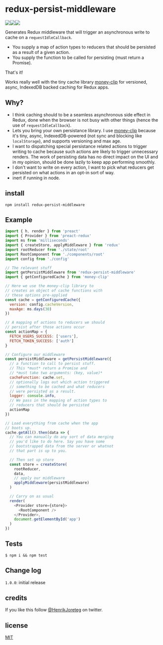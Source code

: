 # redux-persist-middleware

![](https://img.shields.io/npm/dm/redux-persist-middleware.svg)![](https://img.shields.io/npm/v/redux-persist-middleware.svg)![](https://img.shields.io/npm/l/redux-persist-middleware.svg)

Generates Redux middleware that will trigger an asynchronous write to cache on a `requestIdleCallback`.

* You supply a map of action types to reducers that should be persisted as a result of a given action.
* You supply the function to be called for persisting (must return a Promise).

That's it!

Works really well with the tiny cache library [money-clip](https://github.com/HenrikJoreteg/money-clip) for versioned, async, IndexedDB backed caching for Redux apps.

## Why?

* I think caching should to be a seamless asynchronous side effect in Redux, done when the browser is not busy with other things (hence the use of `requestIdleCallback`).
* Lets you bring your own persistance library. I use [money-clip](https://github.com/HenrikJoreteg/money-clip) because it's tiny, async, IndexedDB-powered (not sync and blocking like `localStorage`), and supports versioning and max age.
* I want to dispatching special persistance related actions to trigger writing to cache because such actions are likely to trigger unnecessary renders. The work of persisting data has no direct impact on the UI and in my opinion, should be done lazily to keep app performing smoothly.
* I don't want to write on every action, I want to pick what reducers get persisted on what actions in an opt-in sort of way.
* inert if running in node.

## install

```
npm install redux-persist-middleware
```

## Example

```js
import { h, render } from 'preact'
import { Provider } from 'preact-redux'
import ms from 'milliseconds'
import { createStore, applyMiddleware } from 'redux'
import rootReducer from './state/root'
import RootComponent from './components/root'
import config from './config'

// The relevant stuff
import getPersistMiddleware from 'redux-persist-middleware'
import { getConfiguredCache } from 'money-clip'

// Here we use the money-clip library to
// creates an object of cache functions with
// these options pre-applied
const cache = getConfiguredCache({
  version: config.cacheVersion,
  maxAge: ms.days(30)
})

// A mapping of actions to reducers we should
// persist after those actions occur
const actionMap = {
  FETCH_USERS_SUCCESS: ['users'],
  FETCH_TOKEN_SUCCESS: ['auth']
}

// Configure our middleware
const persistMiddleware = getPersistMiddleware({
  // a function to call to persist stuff.
  // This *must* return a Promise and
  // *must take two arguments: (key, value)*
  cacheFunction: cache.set,
  // optionally logs out which action triggered
  // something to be cached and what reducers
  // were persisted as a result.
  logger: console.info,
  // We pass in the mapping of action types to
  // reducers that should be persisted
  actionMap
})

// Load everything from cache when the app
// boots up.
cache.getAll().then(data => {
  // You can manually do any sort of data merging
  // you'd like to do here. Say you have some
  // bootstrapped data from the server or whatnot
  // that part is up to you.

  // Then set up store
  const store = createStore(
    rootReducer,
    data,
    // apply our middleware
    applyMiddleware(persistMiddleware)
  )

  // Carry on as usual
  render(
    <Provider store={store}>
      <RootComponent />
    </Provider>,
    document.getElementById('app')
  )
})
```

## Tests

```
$ npm i && npm test
```

## Change log

`1.0.0`: initial release

## credits

If you like this follow [@HenrikJoreteg](http://twitter.com/henrikjoreteg) on twitter.

## license

[MIT](http://mit.joreteg.com/)
